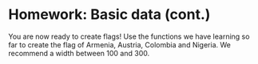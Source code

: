 # Homework: Basic data (cont.)

You are now ready to create flags! Use the functions we have learning so
far to create the flag of Armenia, Austria, Colombia and Nigeria. We
recommend a width between 100 and 300.
